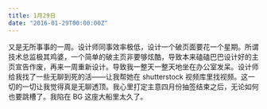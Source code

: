 ```yaml
---
title: 1月29日
date: "2016-01-29T00:00:00Z"
---
```


又是无所事事的一周。设计师同事效率极低，设计一个破页面要花一个星期。所谓技术总监极其鸡婆，一个简单的破主页非要够炫酷，导致本来磕磕巴巴设计好的主页宣告作废，再来一周重新设计。导致我一整天一整天地坐在办公室发呆。设计师给我找了一些无聊到死的活——让我帮她在 shutterstock 视频库里找视频。这一切的一切让我觉得真是无聊透顶。我心里打定主意四月份抽签结束之后，无论如何也要跳槽了。我陷在 BG 这座大船里太久了。
